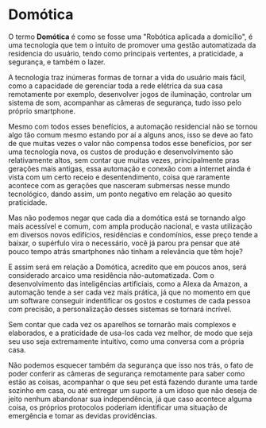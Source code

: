 # Domótica 

O termo **Domótica** é como se fosse uma "Robótica aplicada a domicílio", é uma tecnologia que tem o intuito de promover uma gestão automatizada da residencia do usuário, tendo como principais vertentes, a praticidade, a segurança, e também o lazer.

A tecnologia traz inúmeras formas de tornar a vida do usuário mais fácil, como a capacidade de gerenciar toda a rede elétrica da sua casa remotamente por exemplo, desenvolver jogos de iluminação, controlar um sistema de som, acompanhar as câmeras de segurança, tudo isso pelo próprio smartphone.

Mesmo com todos esses benefícios, a automação residencial não se tornou algo tão comum mesmo estando por aí a alguns anos, isso se deve ao fato de que muitas vezes o valor não compensa todos esse benefícios, por ser uma tecnologia nova, os custos de produção e desenvolvimento são relativamente altos, sem contar que muitas vezes, principalmente pras gerações mais antigas, essa automação e conexão com a internet ainda é vista com um certo receio e desentendimento, coisa que raramente acontece com as gerações que nasceram submersas nesse mundo tecnológico, dando assim, um ponto negativo em relação ao quesito praticidade.

Mas não podemos negar que cada dia a domótica está se tornando algo mais acessível e comum, com ampla produção nacional, e vasta utilização em diversos novos edifícios, residências e condomínios, esse preço tende a baixar, o supérfulo vira o necessário, você já parou pra pensar que até pouco tempo atrás smartphones não tinham a relevância que têm hoje?

E assim será em relação a Domótica, acredito que em poucos anos, será considerado arcaico uma residência não-automatizada. Com o desenvolvimento das inteligências artificiais, como a Alexa da Amazon, a automação tende a ser cada vez mais prática, já que no momento em que um software conseguir indentificar os gostos e costumes de cada pessoa com precisão, a personalização desses sistemas se tornará incrível.

Sem contar que cada vez os aparelhos se tornarão mais complexos e elaborados, e a praticidade de usa-los cada vez melhor, de modo que seja seu uso seja extremamente intuitivo, como uma conversa com a própria casa.

Não podemos esquecer também da segurança que isso nos trás, o fato de poder conferir as câmeras de segurança remotamente para saber como estão as coisas, acompanhar o que seu pet está fazendo durante uma tarde sozinho em casa, ou até entregar um suporte a um idoso que não deseja de jeito nenhum abandonar sua independência, já que caso acontece alguma coisa, os próprios protocolos poderiam identificar uma situação de emergência e tomar as devidas providências. 










